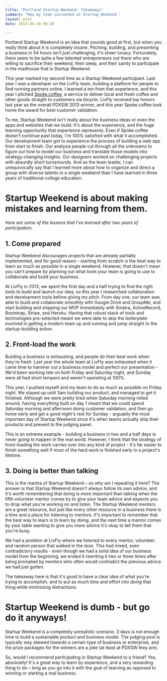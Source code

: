 ```yaml
---
title: "Portland Startup Weekend: Takeaways"
summary: "How my team succeeded at Startup Weekend."
layout: post
date: 2014-04-28 09:26

---
```


Portland Startup Weekend is an idea that sounds good at first, but when you really think about it is completely *insane*. Pitching, building, and presenting a business in 54 hours isn't just challenging, it's sheer lunacy. Fortunately, there seem to be quite a few talented entrepreneurs out there who are willing to sacrifice their weekend, their sleep, and their sanity to participate in the madhouse that is Startup Weekend.

This year marked my second time as a Startup Weekend participant. Last year I was a developer on the LivFly team, building a platform for people to find running partners online. I learned a ton from that experience, and this year I pitched <a href="http://spoke.coffee">Spoke.coffee</a>, a service to deliver local and fresh coffee and other goods straight to customers via bicycle. LivFly received top honors last year as the overall PDXSW 2013 winner, and this year Spoke.coffee took home the award for best customer validation.

To me, Startup Weekend isn't really about the business ideas or even the apps and websites that we build. It's about the experience, and the huge learning opportunity that experience represents. Even if Spoke.coffee doesn't continue past today, I'm 100% satisfied with what it accomplished. Our development team got to experience the process of building a web app from start to finish. Our analysis people cut through all the unknowns to figure out how to model our business and translate those models into strategy-changing insights. Our designers worked on challenging projects with absurdly short turnarounds. And as the team leader, I can unequivocally say that I learned more about how to organize and direct a group with diverse talents in a single weekend than I have learned in three years of traditional college education.

# Startup Weekend is about making mistakes and learning from them. 
*Here are some of the lessons that I've learned after two years of participation.*

## 1. Come prepared

Startup Weekend discourages projects that are already partially implemented, and for good reason - starting from scratch is the best way to learn as much as possible in a single weekend. However, that doesn't mean you can't prepare by planning out what tools your team is going to use to collaborate and build your business. 

At LivFly in 2013, we spent the first day and a half trying to find the right tools to build and launch our idea, so this year I researched collaboration and development tools before giving my pitch. From day one, our team was able to build and collaborate smoothly with Google Drive and GroupMe, and start building and shipping our MVP immediately with Sinatra, ActiveRecord, Bootstrap, Stripe, and Heroku. Having that robust stack of tools and technologies pre-selected meant we were able to skip the boilerplate involved in getting a modern team up and running and jump straight to the startup-building action.

## 2. Front-load the work

Building a business is exhausting, and people do their best work when they're fresh. Last year the whole team at LivFly was exhausted when it came time to hammer out a business model and perfect our presentation - We'd been working late on both Friday and Saturday night, and Sunday were all had short tempers and weren't operating at 100%. 

This year, I pushed myself and my team to do as much as possible on Friday night. We stayed up until 3am building our product, and managed to get it finished. Although we were pretty tired when Saturday morning rolled around, having everything built on day 1 meant that we could spend Saturday morning and afternoon doing customer validation, and then go home early and get a good night's rest for Sunday - arguably the most important day of Startup Weekend since it's when teams actually ship their products and present to the judging panel.

This is an extreme example - building a business in two and a half days is never going to happen in the real world. However, I think that the strategy of front-loading the work carries over into any kind of project - it's far easier to finish something well if most of the hard work is finished early in a project's lifetime.

## 3. Doing is better than talking

This is the mantra of Startup Weekend – so why am I repeating it here? The answer is that Startup Weekend doesn't always follow its own advice, and it's worth remembering that doing is more important than talking when the fifth volunteer mentor comes by to give your team advice and expects you to drop what you're working on and listen. The Startup Weekend mentors are a great resource, but just like every other resource in a business there is a time and a place for listening to mentors. It's important to remember that the best way to learn is to learn by *doing*, and the next time a mentor comes by your table wanting to give you more advice it's okay to tell them that you're busy.

We had a problem at LivFly where we listened to every mentor, volunteer, and random person that walked in the door. This had mixed, even contradictory results - even though we had a solid idea of our business model from the beginning, we ended it rewriting it two or three times after being prompted by mentors who often would contradict the previous advice we had just gotten.

The takeaway here is that it's good to have a clear idea of what you're trying to accomplish, and to put as much time and effort into *doing* that thing while minimizing distractions.

# Startup Weekend is dumb - but go do it anyways!

Startup Weekend is a completely unrealistic scenario. 3 days is not enough time to build a sustainable product and business model. The judging pool is typically way skewed towards a certain type of business or enterprise, and the prize packages for the winners are a joke (at least at PDXSW they are). 

So, would I recommend participating in Startup Weekend to a friend? Yes, absolutely! It's a great way to learn by experience, and a very rewarding thing to do – long as you go into it with the goal of learning as opposed to winning or starting a real business.
